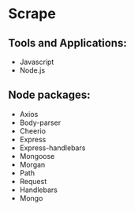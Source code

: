 # Scrape

<h2>Tools and Applications:</h2>
<ul>
  <li>Javascript </li>
  <li>Node.js </li>
  </ul>

<h2>Node packages:</h2> 
<ul>
  <li>Axios </li>
  <li>Body-parser </li>
<li>Cheerio </li>
<li>Express </li>
<li>Express-handlebars </li>
<li>Mongoose </li>
<li>Morgan </li>
<li>Path </li>
<li>Request </li>
<li>Handlebars </li>
<li>Mongo</li>
</ul>
